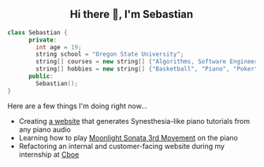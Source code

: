 <h2 align="center">Hi there 👋, I'm Sebastian</h2>


  ```cpp
  class Sebastian {
        private:
          int age = 19;
          string school = "Oregon State University";
          string[] courses = new string[] {"Algorithms, Software Engineering I/II"};
          string[] hobbies = new string[] {"Basketball", "Piano", "Poker"};
        public:
          Sebastian();
  }
  ```

Here are a few things I'm doing right now...

- Creating [a website](https://github.com/sebat2004/keysight) that generates Synesthesia-like piano tutorials from any piano audio
- Learning how to play [Moonlight Sonata 3rd Movement](https://www.youtube.com/watch?v=XUzwdBQDzxw) on the piano
- Refactoring an internal and customer-facing website during my internship at [Cboe](https://www.cboe.com/)

